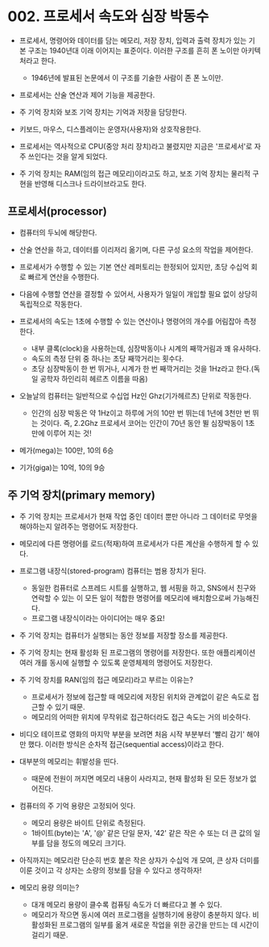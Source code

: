 # 002. 프로세서 속도와 심장 박동수

- 프로세서, 명령어와 데이터를 담는 메모리, 저장 장치, 입력과 출력 장치가 있는 기본 구조는 1940년대 이래 이어지는 표준이다. 이러한 구조를 흔히 폰 노이만 아키텍처라고 한다.

  - 1946년에 발표된 논문에서 이 구조를 기술한 사람이 존 폰 노이만.

- 프로세서는 산술 연산과 제어 기능을 제공한다.

- 주 기억 장치와 보조 기억 장치는 기억과 저장을 담당한다.

- 키보드, 마우스, 디스플레이는 운영자(사용자)와 상호작용한다.

- 프로세서는 역사적으로 CPU(중앙 처리 장치)라고 불렸지만 지금은 '프로세서'로 자주 쓰인다는 것을 알게 되었다.

- 주 기억 장치는 RAM(임의 접근 메모리)이라고도 하고, 보조 기억 장치는 물리적 구현을 반영해 디스크나 드라이브라고도 한다.

## 프로세서(processor)

- 컴퓨터의 두뇌에 해당한다.

- 산술 연산을 하고, 데이터를 이리저리 옮기며, 다른 구성 요소의 작업을 제어한다.

- 프로세서가 수행할 수 있는 기본 연산 레퍼토리는 한정되어 있지만, 초당 수십억 회로 빠르게 연산을 수행한다.

- 다음에 수행할 연산을 결정할 수 있어서, 사용자가 일일이 개입할 필요 없이 상당히 독립적으로 작동한다.

- 프로세서의 속도는 1초에 수행할 수 있는 연산이나 명령어의 개수를 어림잡아 측정한다.

  - 내부 클록(clock)을 사용하는데, 심장박동이나 시계의 째깍거림과 꽤 유사하다.
  - 속도의 측정 단위 중 하나는 초당 째깍거리는 횟수다.
  - 초당 심장박동이 한 번 뛰거나, 시계가 한 번 째깍거리는 것을 1Hz라고 한다.(독일 공학자 하인리히 헤르츠 이름을 따옴)

- 오늘날의 컴퓨터는 일반적으로 수십업 Hz인 Ghz(기가헤르츠) 단위로 작동한다.

  - 인간의 심장 박동은 약 1Hz이고 하루에 거의 10만 번 뛰는데 1년에 3천만 번 뛰는 것이다.
    즉, 2.2Ghz 프로세서 코어는 인간이 70년 동안 뛸 심장박동이 1초 만에 이루어 지는 것!

- 메가(mega)는 100만, 10의 6승

- 기가(giga)는 10억, 10의 9승

## 주 기억 장치(primary memory)

- 주 기억 장치는 프로세서가 현재 작업 중인 데이터 뿐만 아니라 그 데이터로 무엇을 해야하는지 알려주는 명령어도 저장한다.

- 메모리에 다른 명령어를 로드(적재)하여 프로세서가 다른 계산을 수행하게 할 수 있다.

- 프로그램 내장식(stored-program) 컴퓨터는 범용 장치가 된다.

  - 동일한 컴퓨터로 스프레드 시트를 실행하고, 웹 서핑을 하고, SNS에서 친구와 연락할 수 있는 이 모든 일이 적합한 명령어를 메모리에 배치함으로써 가능해진다.
  - 프로그램 내장식이라는 아이디어는 매우 중요!

- 주 기억 장치는 컴퓨터가 실행되는 동안 정보를 저장할 장소를 제공한다.

- 주 기억 장치는 현재 활성화 된 프로그램의 명령어를 저장한다. 또한 애플리케이션 여러 개를 동시에 실행할 수 있도록 운영체제의 명령어도 저장한다.

- 주 기억 장치를 RAN(임의 접근 메모리)라고 부르는 이유는?

  - 프로세서가 정보에 접근할 때 메모리에 저장된 위치와 관계없이 같은 속도로 접근할 수 있기 때문.
  - 메모리의 어떠한 위치에 무작위로 접근하더라도 접근 속도는 거의 비슷하다.

- 비디오 테이프로 영화의 마지막 부분을 보려면 처음 시작 부분부터 '빨리 감기' 해야만 했다. 이러한 방식은 순차적 접근(sequential access)이라고 한다.

- 대부분의 메모리는 휘발성을 띤다.

  - 때문에 전원이 꺼지면 메모리 내용이 사라지고, 현재 활성화 된 모든 정보가 없어진다.

- 컴퓨터의 주 기억 용량은 고정되어 잇다.

  - 메모리 용량은 바이트 단위로 측정된다.
  - 1바이트(byte)는 'A', '@' 같은 단일 문자, '42' 같은 작은 수 또는 더 큰 값의 일부를 담을 정도의 메모리 크기다.

- 아직까지는 메모리란 단순히 번호 붙은 작은 상자가 수십억 개 모여, 큰 상자 더미를 이룬 것이고 각 상자는 소량의 정보를 담을 수 있다고 생각하자!

- 메모리 용량 의미는?
  - 대개 메모리 용량이 클수록 컴퓨팅 속도가 더 빠르다고 볼 수 있다.
  - 메모리가 작으면 동시에 여러 프로그램을 실행하기에 용량이 충분하지 않다.
    비활성화된 프로그램의 일부를 옮겨 새로운 작업을 위한 공간을 만드는 데 시간이 걸리기 때문.
